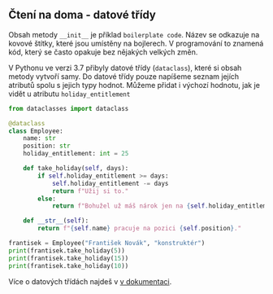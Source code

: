 ## Čtení na doma - datové třídy

Obsah metody `__init__` je příklad `boilerplate code`. Název se odkazuje na kovové štítky, které jsou umístěny na bojlerech. V programování to znamená kód, který se často opakuje bez nějakých velkých změn.

V Pythonu ve verzi 3.7 přibyly datové třídy (`dataclass`), které si obsah metody vytvoří samy. Do datové třídy pouze napíšeme seznam jejích atributů spolu s jejich typy hodnot. Můžeme přidat i výchozí hodnotu, jak je vidět u atributu `holiday_entitlement`

```py
from dataclasses import dataclass

@dataclass
class Employee:
    name: str
    position: str
    holiday_entitlement: int = 25

    def take_holiday(self, days):
        if self.holiday_entitlement >= days:
            self.holiday_entitlement -= days
            return f"Užij si to."
        else:
            return f"Bohužel už máš nárok jen na {self.holiday_entitlement} dní."

    def __str__(self):
        return f"{self.name} pracuje na pozici {self.position}."

frantisek = Employee("František Novák", "konstruktér")
print(frantisek.take_holiday(5))
print(frantisek.take_holiday(15))
print(frantisek.take_holiday(10))
```

Více o datových třídách najdeš v [v dokumentaci](https://docs.python.org/3/library/dataclasses.html).
